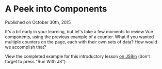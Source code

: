 # A Peek into Components

Published on October 30th, 2015

It's a bit early in your learning, but let's take a few moments to review Vue components, using the previous example of a counter. What if you wanted multiple counters on the page, each with their own sets of data? How would we accomplish that?

View the completed example for this introductory lesson [on JSBin](http://jsbin.com/japohinibe/1/edit?html,js,output) (don't forget to press "Run With JS").
